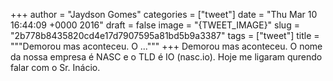 
+++
author = "Jaydson Gomes"
categories = ["tweet"]
date = "Thu Mar 10 16:44:09 +0000 2016"
draft = false
image = "{TWEET_IMAGE}"
slug = "2b778b8435820cd4e17d7907595a81bd5b9a3387"
tags = ["tweet"]
title = """Demorou mas aconteceu. O ..."""
+++
Demorou mas aconteceu. O nome da nossa empresa é NASC e o TLD é IO (nasc.io). Hoje me ligaram qurendo falar com o Sr. Inácio.
